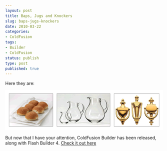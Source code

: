 ```yaml
---
layout: post
title: Baps, Jugs and Knockers
slug: baps-jugs-knockers
date: 2010-03-22
categories:
- ColdFusion
tags:
- Builder
- ColdFusion
status: publish
type: post
published: true
---
```

<p>Here they are:</p>
<p><img title="bapJugKnocker" src="/assets/uploads/2010/03/bapJugKnocker.gif" alt="bapJugKnocker" /></p>
<p>But now that I have your attention, ColdFusion Builder has been released, along with Flash Builder 4. <a title="ColdFusion Builder Released - mattgifford.co.uk" href="http://www.mattgifford.co.uk/coldfusion-builder-released/" target="_self">Check it out here</a></p>
